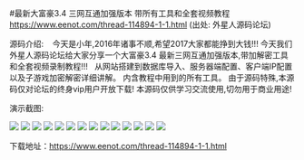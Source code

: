 #最新大富豪3.4 三网互通加强版本 带所有工具和全套视频教程
https://www.eenot.com/thread-114894-1-1.html
(出处: 外星人源码论坛)


源码介绍:
   今天是小年,2016年诸事不顺,希望2017大家都能挣到大钱!!! 今天我们外星人源码论坛给大家分享一个大富豪3.4 最新三网互通加强版本,带加解密工具 和全套视频录制教程!!!
   从网站搭建到数据库导入、服务器端配置、客户端IP配置以及子游戏加密解密详细讲解。 内含教程中用到的所有工具。
由于源码特殊,本源码仅对论坛的终身vip用户开放下载!
本源码仅供学习交流使用,切勿用于商业用途!

演示截图:

![](https://www.eenot.com/data/attachment/forum/201701/20/163511gjooh66wgzgzwhlg.png)
![](https://www.eenot.com/data/attachment/forum/201701/20/163522qbtbdbrncyqvtocc.png)
![](https://www.eenot.com/data/attachment/forum/201701/20/163538q6f0us4f49f0uwuq.png)
![](https://www.eenot.com/data/attachment/forum/201701/20/163538quahyavnvv0xnurg.png)
![](https://www.eenot.com/data/attachment/forum/201701/20/163539pvxk4s84s338lovv.png)
![](https://www.eenot.com/data/attachment/forum/201701/20/163539tmw7wu77q74mubbw.png)
![](https://www.eenot.com/data/attachment/forum/201701/20/163541f8vgti1gvlizztcl.png)
![](https://www.eenot.com/data/attachment/forum/201701/20/163541tdpduxg7hdrhdd8r.png)
![](https://www.eenot.com/data/attachment/forum/201701/20/163542wgybm44mtoi7789u.png)
![](https://www.eenot.com/data/attachment/forum/201701/20/163542xtsjzggacckt2jsr.png)
![](https://www.eenot.com/data/attachment/forum/201701/20/163600p3lxjblczqd3qqcc.png)
![](https://www.eenot.com/data/attachment/forum/201701/20/163601zjx9xx7mjb7hbrgj.png)
![](https://www.eenot.com/data/attachment/forum/201701/20/163601fffosl6r6uddrdmu.png)
![](https://www.eenot.com/data/attachment/forum/201701/20/163601eqncvecyqh9lw90x.png)

下载地址：https://www.eenot.com/thread-114894-1-1.html
